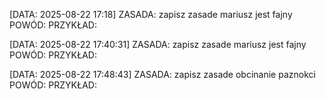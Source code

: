 


[DATA: 2025-08-22 17:18]
ZASADA: zapisz zasade mariusz jest fajny
POWÓD:
PRZYKŁAD:

[DATA: 2025-08-22 17:40:31]
ZASADA: zapisz zasade mariusz jest fajny
POWÓD:
PRZYKŁAD:

[DATA: 2025-08-22 17:48:43]
ZASADA: zapisz zasade obcinanie paznokci
POWÓD:
PRZYKŁAD:
